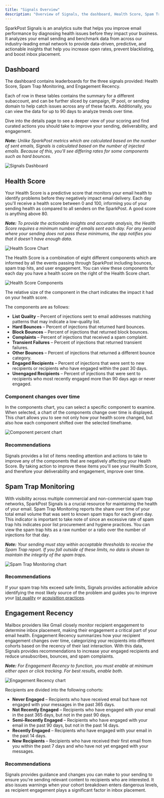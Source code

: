 ```yaml
---
title: "Signals Overview"
description: "Overview of Signals, the dashboard, Health Score, Spam Trap Monitoring, and Engagement Recency"
---
```


SparkPost Signals is an analytics suite that helps you improve email performance by diagnosing health issues before they impact your business. It analyzes your email sending and benchmark data from across our industry-leading email network to provide data-driven, predictive, and actionable insights that help you increase open rates, prevent blacklisting, and boost inbox placement.

## Dashboard
The dashboard contains leaderboards for the three signals provided: Health Score, Spam Trap Monitoring, and Engagement Recency. 

Each of row in these tables contains the summary for a different subaccount, and can be further sliced by campaign, IP pool, or sending domain to help catch issues across any of these facets. Additionally, you can view the data for up to 90 days to analyze trends over time.

Dive into the details page to see a deeper view of your scoring and find curated actions you should take to improve your sending, deliverability, and engagement.

_**Note:** Unlike SparkPost metrics which are calculated based on the number of sent emails, Signals is calculated based on the number of injected emails. Because of this, you'll see differing rates for some components such as hard bounces._

![Signals Dashboard](media/signals/signals-dashboard.png)

##  Health Score
Your Health Score is a predictive score that monitors your email health to identify problems before they negatively impact email delivery. Each day you'll receive a health score between 0 and 100, informing you of your sending health as compared to all senders on the SparkPost. A good score is anything above 80.

_**Note:** To provide the actionable insights and accurate analysis, the Health Score requires a minimum number of emails sent each day.  For any period where your sending does not pass these minimums, the app notifies you that it doesn't have enough data._

![Health Score Chart](media/signals/health-score-chart.png)

The Health Score is a combination of eight different components which are informed by all the events passing through SparkPost including bounces, spam trap hits, and user engagement. You can view these components for each day you have a health score on the right of the Health Score chart.

![Health Score Components](media/signals/health-score-components.png)

The relative size of the component in the chart indicates the impact it had on your health score.

The components are as follows:
* **List Quality** – Percent of injections sent to email addresses matching patterns that may indicate a low-quality list.
* **Hard Bounces** – Percent of injections that returned hard bounces.
* **Block Bounces** – Percent of injections that returned block bounces.
* **Complaints** – Percent of injections that received a spam complaint.
* **Transient Failures** – Percent of injections that returned transient failures.
* **Other Bounces** – Percent of injections that returned a different bounce category.
* **Engaged Recipients** – Percent of injections that were sent to new recipients or recipients who have engaged within the past 30 days.
* **Unengaged Recipients** – Percent of injections that were sent to recipients who most recently engaged more than 90 days ago or never engaged.

### Component changes over time

In the components chart, you can select a specific component to examine. When selected, a chart of the components change over time is displayed. This chart allows you to see not only how your health score changed, but also how each component shifted over the selected timeframe.

![Component percent chart](media/signals/component-change-chart.png)

### Recommendations

Signals provides a list of items needing attention and actions to take to improve any of the components that are negatively affecting your Health Score. By taking action to improve these items you'll see your Health Score, and therefore your deliverability and engagement, improve over time.

## Spam Trap Monitoring
With visibility across multiple commercial and non-commercial spam trap networks, SparkPost Signals is a crucial resource for maintaining the health of your email. Spam Trap Monitoring reports the share over time of your total email volume that was sent to known spam traps for each given day. This indicator is important to take note of since an excessive rate of spam trap hits indicates poor list procurement and hygiene practices. You can view the spam trap hits as a raw number or a ratio over the number of injections for that day.

_**Note:** Your sending must stay within acceptable thresholds to receive the Spam Trap report. If you fall outside of these limits, no data is shown to maintain the integrity of the spam traps._

![Spam Trap Monitoring chart](media/signals/spam-trap-monitoring-chart.png)

### Recommendations
If your spam trap hits exceed safe limits, Signals provides actionable advice identifying the most likely source of the problem and guides you to improve your [list quality](https://www.sparkpost.com/docs/signals/list-hygiene/) or [acquisition practices](https://www.sparkpost.com/docs/signals/subscriber-acquisition/).

## Engagement Recency
Mailbox providers like Gmail closely monitor recipient engagement to determine inbox placement, making their engagement a critical part of your email health. Engagement Recency summarizes how your recipient engagement changes over time, categorizing your recipients into different cohorts based on the recency of their last interaction.  With this data, Signals provides recommendations to increase your engaged recipients and reduce unsubscribes, bounces, and spam complaints.

_**Note:** For Engagement Recency to function, you must enable at minimum either open or click tracking. For best results, enable both._

![Engagement Recency chart](media/signals/engagement-recency-chart.png)

Recipients are divided into the following cohorts:
* **Never Engaged** – Recipients who have received email but have not engaged with your messages in the past 365 days.
* **Not Recently Engaged** – Recipients who have engaged with your email in the past 365 days, but not in the past 90 days.
* **Semi-Recently Engaged** – Recipients who have engaged with your email in the past 90 days, but not in the past 14 days.
* **Recently Engaged** – Recipients who have engaged with your email in the past 14 days.
* **New Recipients** – Recipients who have received their first email from you within the past 7 days and who have not yet engaged with your messages.

### Recommendations

Signals provides guidance and changes you can make to your sending to ensure you're sending relevant content to recipients who are interested. It also issues warnings when your cohort breakdown enters dangerous levels, as recipient engagement plays a significant factor in inbox placement.
